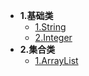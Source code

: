 * **1.基础类**
    * [1.String](basic/String.md)
    * [2.Integer](basic/Integer.md)
* **2.集合类**
    * [1.ArrayList](collection/ArrayList.md)
   